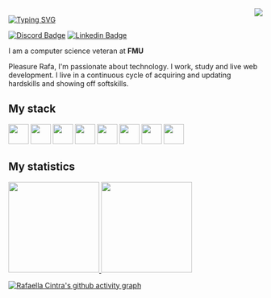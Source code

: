 <img align="right" src="https://visitor-badge.laobi.icu/badge?page_id=rafaellacintra">

[![Typing SVG](https://readme-typing-svg.herokuapp.com?font=&size=40&color=FF79C6&height=80&lines=Welcome+%F0%9F%91%8B;Bem-vindo+%F0%9F%91%8B)](https://git.io/typing-svg)


  [![Discord Badge](https://img.shields.io/badge/RafsCintra-%231257-blueviolet/)](https://discord.com/channels/@me)
  [![Linkedin Badge](https://img.shields.io/badge/-LinkedIn-blue?style=flat-square&logo=Linkedin&logoColor=white&link=https://www.linkedin.com/in/rafaellascintra/)](https://www.linkedin.com/in/rafaellascintra/)

  I am a computer science veteran at <b>FMU</b>
  
  Pleasure Rafa, I'm passionate about technology. I work, study and live web development.
  I live in a continuous cycle of acquiring and updating hardskills and showing off softskills.

## My stack
<div>
  <img height='40px' src="https://cdn.jsdelivr.net/gh/devicons/devicon/icons/javascript/javascript-original.svg" />   
  <img height='40px' src="https://cdn.jsdelivr.net/gh/devicons/devicon/icons/typescript/typescript-original.svg" />
  <img  height='40px' src="https://cdn.jsdelivr.net/gh/devicons/devicon/icons/java/java-original.svg" />
  
  <img height='40px' src="https://cdn.jsdelivr.net/gh/devicons/devicon/icons/react/react-original.svg" />
  <img height='40px' src="https://cdn.jsdelivr.net/gh/devicons/devicon/icons/redux/redux-original.svg" />
  <img height='40px' src="https://react-query.tanstack.com/_next/static/images/emblem-light-628080660fddb35787ff6c77e97ca43e.svg"/>
  <img height='40px' src="https://cdn.jsdelivr.net/gh/devicons/devicon/icons/sass/sass-original.svg" />
  
  <img height='40px' src="https://cdn.jsdelivr.net/gh/devicons/devicon/icons/nodejs/nodejs-original.svg" />
</div>
          


## My statistics
<div>
  <a href="https://github.com/rafaellacintra">
  <img height="180em" src="https://github-readme-stats.vercel.app/api/top-langs/?username=rafaellacintra&layout=compact&langs_count=7&theme=dracula"/>
  <img height="180em" src="https://github-readme-stats.vercel.app/api?username=rafaellacintra&show_icons=true&theme=dracula&include_all_commits=true&count_private=false"/>
    
  [![Rafaella Cintra's github activity graph](https://github-readme-activity-graph.vercel.app/graph?username=rafaellacintra&theme=dracula)](https://github.com/rafaellacintra/github-readme-activity-graph)
</div>


          
          
